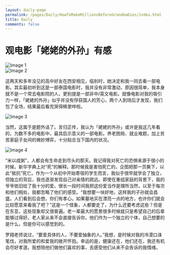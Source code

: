 ```yaml
---
layout: daily-page
permalink: /pages/Daily/HowToMakeMillionsBeforeGrandmaDies/index.html
title: Daily
comments: false
---
```


# 观电影「姥姥的外孙」有感

<div class="daily-page-image">
    <div class="image-item">
        <img src="https://cryoushiwo.oss-cn-hangzhou.aliyuncs.com/images/202409051125854.jpg" alt="Image 1">
    </div>
    <div class="caption"> </div>
    <div class="image-item">
        <img src="https://cryoushiwo.oss-cn-hangzhou.aliyuncs.com/images/202409051125863.jpg" alt="Image 2">
    </div>
    <div class="caption"> </div>
</div>

这两天和多年没见的高中好友在西安相见，临别时，她决定和我一同去看一部电影。其实最初听到这是一部泰国电影时，我并没有非常激动，原因很简单，我本身就不是一个常去电影院的人，更别提是一部非中/英文电影。就像电影对我的吸引力一样，「姥姥的外孙」似乎并没有俘获国人的芳心，两个人到场后才发现，我们包了全场，结果最后看完哭得稀里哗啦。

<div class="daily-page-image">
    <div class="image-item">
        <img src="https://cryoushiwo.oss-cn-hangzhou.aliyuncs.com/images/202409051125762.jpg" alt="Image 3">
    </div>
    <div class="caption"> </div>
</div>

当然，这属于是题外话了。言归正传，我认为「姥姥的外孙」或许是我这几年看的，为数不多的电影中，最具启示意义的一部电影。养老困局、就业难题，加上贫苦家庭子女间的微妙博弈，十分贴合当下国内的状况。

<div class="daily-page-image">
    <div class="image-item">
        <img src="https://cryoushiwo.oss-cn-hangzhou.aliyuncs.com/images/202409051129269.jpg" alt="Image 4">
    </div>
    <div class="caption"> </div>
</div>


“米以成粥”，人都会有生命走到尽头的那天。我记得我对死亡的恐惧来源于很小的时候，新华字典上对“死”的解释。那时候我是害怕死亡的，企图把那一页撕下，以此“抵抗”死亡。作为一个从初中开始寄宿的学生而言，我似乎很早就学会了独立，但独立的背后，我也逐渐发现自己对亲情的疏远。即使在重组家庭的背景下，我的爷爷依旧给了我十分的爱。很长一段时间我把这份爱当作是理所当然，以至于每次和他们相处，我都忽略了他们的感受。“我想要一块好地，这样我的子孙就会昌盛。人们看到后会想，你们有孝心。如果墓地买在漂亮一点的地方，也许你们就会比较愿意来看我了吧？”这是一个怪象，人都要走了，为什么还要考虑这些？但是在东亚，这些现象却又很普遍。老一辈最大的愿景很多时候就只是希望自己的后辈能够过得好。老人家从来不会直接告诉你，他们作为一个独立的个体，自己想要的是什么，但是你可以感觉到的。

罗翔老师说过，“要爱具体的人，不要爱抽象的人。”我想，是时候对我的冷漠口诛笔伐，对我所爱的和爱我的敞开怀抱。幸运的是，健康还在，他们还在，我还有机会尽好孝道。我想陪他们做他们喜欢的事，去感受他们从来不会告诉的我情绪。